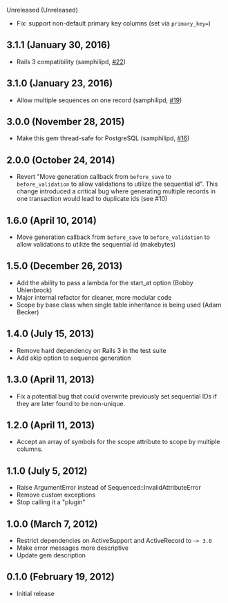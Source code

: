 Unreleased (Unreleased)

* Fix: support non-default primary key columns (set via `primary_key=`)

3.1.1 (January 30, 2016)
-------------------------

* Rails 3 compatibility
  (samphilipd, [#22](https://github.com/djreimer/sequenced/pull/22))

3.1.0 (January 23, 2016)
-------------------------

* Allow multiple sequences on one record
  (samphilipd, [#19](https://github.com/djreimer/sequenced/pull/19))

3.0.0 (November 28, 2015)
-------------------------

* Make this gem thread-safe for PostgreSQL
  (samphilipd, [#16](https://github.com/djreimer/sequenced/pull/16))

2.0.0 (October 24, 2014)
------------------------

* Revert "Move generation callback from `before_save` to `before_validation` to
  allow validations to utilize the sequential id". This change introduced a
  critical bug where generating multiple records in one transaction would lead
  to duplicate ids (see #10)

1.6.0 (April 10, 2014)
----------------------

* Move generation callback from `before_save` to `before_validation` to
  allow validations to utilize the sequential id (makebytes)

1.5.0 (December 26, 2013)
-------------------------

* Add the ability to pass a lambda for the start_at option (Bobby Uhlenbrock)
* Major internal refactor for cleaner, more modular code
* Scope by base class when single table inheritance is being used (Adam Becker)

1.4.0 (July 15, 2013)
---------------------

* Remove hard dependency on Rails 3 in the test suite
* Add skip option to sequence generation

1.3.0 (April 11, 2013)
----------------------

* Fix a potential bug that could overwrite previously set sequential IDs if
  they are later found to be non-unique.

1.2.0 (April 11, 2013)
----------------------

* Accept an array of symbols for the scope attribute to scope by multiple
  columns.

1.1.0 (July 5, 2012)
--------------------

* Raise ArgumentError instead of Sequenced::InvalidAttributeError
* Remove custom exceptions
* Stop calling it a "plugin"

1.0.0 (March 7, 2012)
---------------------

* Restrict dependencies on ActiveSupport and ActiveRecord to `~> 3.0`
* Make error messages more descriptive
* Update gem description


0.1.0 (February 19, 2012)
-------------------------

* Initial release
